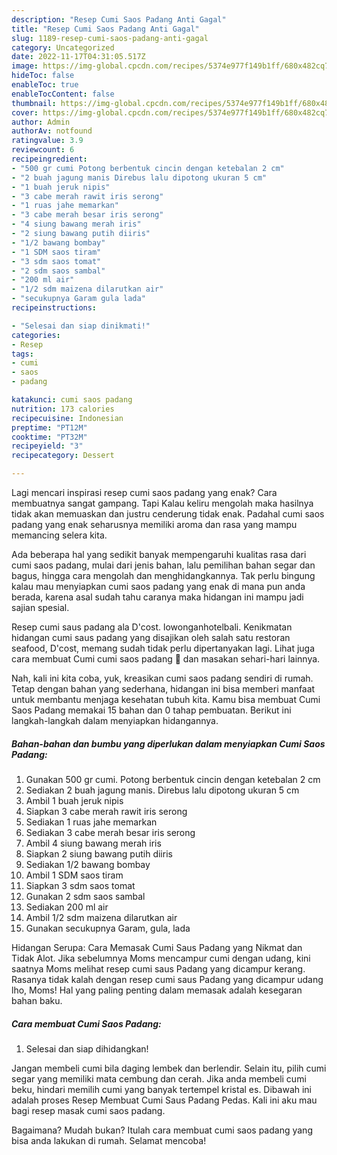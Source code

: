 ```yaml
---
description: "Resep Cumi Saos Padang Anti Gagal"
title: "Resep Cumi Saos Padang Anti Gagal"
slug: 1189-resep-cumi-saos-padang-anti-gagal
category: Uncategorized
date: 2022-11-17T04:31:05.517Z
image: https://img-global.cpcdn.com/recipes/5374e977f149b1ff/680x482cq70/cumi-saos-padang-foto-resep-utama.jpg
hideToc: false
enableToc: true
enableTocContent: false
thumbnail: https://img-global.cpcdn.com/recipes/5374e977f149b1ff/680x482cq70/cumi-saos-padang-foto-resep-utama.jpg
cover: https://img-global.cpcdn.com/recipes/5374e977f149b1ff/680x482cq70/cumi-saos-padang-foto-resep-utama.jpg
author: Admin
authorAv: notfound
ratingvalue: 3.9
reviewcount: 6
recipeingredient:
- "500 gr cumi Potong berbentuk cincin dengan ketebalan 2 cm"
- "2 buah jagung manis Direbus lalu dipotong ukuran 5 cm"
- "1 buah jeruk nipis"
- "3 cabe merah rawit iris serong"
- "1 ruas jahe memarkan"
- "3 cabe merah besar iris serong"
- "4 siung bawang merah iris"
- "2 siung bawang putih diiris"
- "1/2 bawang bombay"
- "1 SDM saos tiram"
- "3 sdm saos tomat"
- "2 sdm saos sambal"
- "200 ml air"
- "1/2 sdm maizena dilarutkan air"
- "secukupnya Garam gula lada"
recipeinstructions:

- "Selesai dan siap dinikmati!"
categories:
- Resep
tags:
- cumi
- saos
- padang

katakunci: cumi saos padang 
nutrition: 173 calories
recipecuisine: Indonesian
preptime: "PT12M"
cooktime: "PT32M"
recipeyield: "3"
recipecategory: Dessert

---
```



Lagi mencari inspirasi resep cumi saos padang yang enak? Cara membuatnya sangat gampang. Tapi Kalau keliru mengolah maka hasilnya tidak akan memuaskan dan justru cenderung tidak enak. Padahal cumi saos padang yang enak seharusnya memiliki aroma dan rasa yang mampu memancing selera kita.


Ada beberapa hal yang sedikit banyak mempengaruhi kualitas rasa dari cumi saos padang, mulai dari jenis bahan, lalu pemilihan bahan segar dan bagus, hingga cara mengolah dan menghidangkannya. Tak perlu bingung kalau mau menyiapkan cumi saos padang yang enak di mana pun anda berada, karena asal sudah tahu caranya maka hidangan ini mampu jadi sajian spesial.

Resep cumi saus padang ala D&#39;cost. lowonganhotelbali. Kenikmatan hidangan cumi saus padang yang disajikan oleh salah satu restoran seafood, D&#39;cost, memang sudah tidak perlu dipertanyakan lagi. Lihat juga cara membuat Cumi cumi saos padang 🦑 dan masakan sehari-hari lainnya.


Nah, kali ini kita coba, yuk, kreasikan cumi saos padang sendiri di rumah. Tetap dengan bahan yang sederhana, hidangan ini bisa memberi manfaat untuk membantu menjaga kesehatan tubuh kita. Kamu bisa membuat Cumi Saos Padang memakai 15 bahan dan 0 tahap pembuatan. Berikut ini langkah-langkah dalam menyiapkan hidangannya.

<!--inarticleads1-->

##### Bahan-bahan dan bumbu yang diperlukan dalam menyiapkan Cumi Saos Padang:

1. Gunakan 500 gr cumi. Potong berbentuk cincin dengan ketebalan 2 cm
1. Sediakan 2 buah jagung manis. Direbus lalu dipotong ukuran 5 cm
1. Ambil 1 buah jeruk nipis
1. Siapkan 3 cabe merah rawit iris serong
1. Sediakan 1 ruas jahe memarkan
1. Sediakan 3 cabe merah besar iris serong
1. Ambil 4 siung bawang merah iris
1. Siapkan 2 siung bawang putih diiris
1. Sediakan 1/2 bawang bombay
1. Ambil 1 SDM saos tiram
1. Siapkan 3 sdm saos tomat
1. Gunakan 2 sdm saos sambal
1. Sediakan 200 ml air
1. Ambil 1/2 sdm maizena dilarutkan air
1. Gunakan secukupnya Garam, gula, lada


Hidangan Serupa: Cara Memasak Cumi Saus Padang yang Nikmat dan Tidak Alot. Jika sebelumnya Moms mencampur cumi dengan udang, kini saatnya Moms melihat resep cumi saus Padang yang dicampur kerang. Rasanya tidak kalah dengan resep cumi saus Padang yang dicampur udang lho, Moms! Hal yang paling penting dalam memasak adalah kesegaran bahan baku. 

<!--inarticleads2-->

##### Cara membuat Cumi Saos Padang:


1. Selesai dan siap dihidangkan!

Jangan membeli cumi bila daging lembek dan berlendir. Selain itu, pilih cumi segar yang memiliki mata cembung dan cerah. Jika anda membeli cumi beku, hindari memilih cumi yang banyak tertempel kristal es. Dibawah ini adalah proses Resep Membuat Cumi Saus Padang Pedas. Kali ini aku mau bagi resep masak cumi saos padang. 

Bagaimana? Mudah bukan? Itulah cara membuat cumi saos padang yang bisa anda lakukan di rumah. Selamat mencoba!
